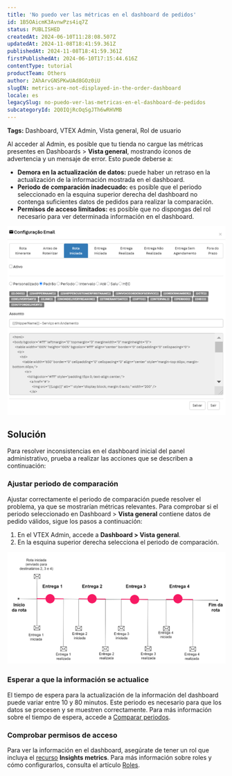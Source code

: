 ```yaml
---
title: 'No puedo ver las métricas en el dashboard de pedidos'
id: 1B5OAicmK3AvnwPzs4iq7Z
status: PUBLISHED
createdAt: 2024-06-10T11:28:08.507Z
updatedAt: 2024-11-08T18:41:59.361Z
publishedAt: 2024-11-08T18:41:59.361Z
firstPublishedAt: 2024-06-10T17:15:44.616Z
contentType: tutorial
productTeam: Others
author: 2AhArvGNSPKwUAd8GOz0iU
slugEN: metrics-are-not-displayed-in-the-order-dashboard
locale: es
legacySlug: no-puedo-ver-las-metricas-en-el-dashboard-de-pedidos
subcategoryId: 2Q0IQjRcOqSgJTh6wRHVMB
---
```


**Tags:** Dashboard, VTEX Admin, Vista general, Rol de usuario

Al acceder al Admin, es posible que tu tienda no cargue las métricas presentes en Dashboards > **Vista general**, mostrando íconos de advertencia y un mensaje de error. Esto puede deberse a:

- **Demora en la actualización de datos:** puede haber un retraso en la actualización de la información mostrada en el dashboard.
- **Periodo de comparación inadecuado:** es posible que el periodo seleccionado en la esquina superior derecha del dashboard no contenga suficientes datos de pedidos para realizar la comparación.
- **Permisos de acceso limitados:** es posible que no dispongas del rol necesario para ver determinada información en el dashboard.

![Visão geral - ES](https://raw.githubusercontent.com/vtexdocs/help-center-content/refs/heads/main/_1.png)

## Solución
Para resolver inconsistencias en el dashboard inicial del panel administrativo, prueba a realizar las acciones que se describen a continuación:

### Ajustar periodo de comparación
Ajustar correctamente el periodo de comparación puede resolver el problema, ya que se mostrarían métricas relevantes. Para comprobar si el periodo seleccionado en Dashboard > **Vista general** contiene datos de pedido válidos, sigue los pasos a continuación:

1. En el VTEX Admin, accede a **Dashboard > Vista general**.
2. En la esquina superior derecha selecciona el periodo de comparación.

![Dashboard - ES](https://raw.githubusercontent.com/vtexdocs/help-center-content/refs/heads/main/_2.png)

### Esperar a que la información se actualice
El tiempo de espera para la actualización de la información del dashboard puede variar entre 10 y 80 minutos. Este periodo es necesario para que los datos se procesen y se muestren correctamente. Para más información sobre el tiempo de espera, accede a [Comparar periodos](https://help.vtex.com/es/tutorial/visao-geral-da-loja--P8ahguoRs0U3PzmXg2wuQ?&utm_source=autocomplete#comparacao-de-periodos).

### Comprobar permisos de acceso
Para ver la información en el dashboard, asegúrate de tener un rol que incluya el [recurso](https://help.vtex.com/es/tutorial/recursos-do-license-manager--3q6ztrC8YynQf6rdc6euk3) **Insights metrics**. Para más información sobre roles y cómo configurarlos, consulta el artículo [Roles](https://help.vtex.com/es/tutorial/perfis-de-acesso--7HKK5Uau2H6wxE1rH5oRbc).

